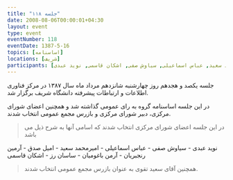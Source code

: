 ```yaml
---
title: "جلسه ۱۱۸"
date: 2008-08-06T00:00:01+04:30
layout: event
type: event
eventNumber: 118
eventDate: 1387-5-16
topics: [اساسنامه]
locations: [شریف]
participants: [بهزاد شعبانی, فرزاد طاهری, بهنام توکلی, سعید تقوی, آرش عاملی, بهنام بهجت مرندی, بهار دشتبان, زهرا خانی, نوید کاشانی, حورا وکیلی, کسری کشاورز, محمدرضا بوذری, علی طریحی, ساسان رز, میلاد راستیان, آرمن باغومیان, آرمین رنجبریان, امیل صدق, امیرمحمد سعید, عباس اسماعیلی, سیاوش صفی, اشکان قاسمی, نوید عبدی]
---
```

جلسه یکصد و هجدهم روز چهارشنبه شانزدهم مرداد ماه سال ۱۳۸۷ در مرکز فناوری اطلاعات و ارتباطات پیشرفته دانشگاه شریف برگزار شد.

در این جلسه اساسنامه گروه به رای عمومی گذاشته شد و همچنین اعضای شورای مرکزی، دبیر شورای مرکزی و بازرس مجمع عمومی انتخاب شدند.

> در این جلسه اعضای شورای مرکزی انتخاب شدند که اسامی آنها به شرح ذیل می باشد

نوید عبدی - سیاوش صفی - عباس اسماعیلی - امیرمحمد سعید - امیل صدق - آرمین رنجبریان - آرمن باغومیان - ساسان رز - اشکان قاسمی

> همچنین آقای سعید تقوی به عنوان بازرس مجمع عمومی انتخاب شدند.